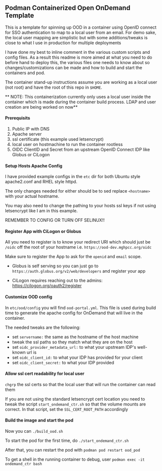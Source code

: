 ## Podman Containerized Open OnDemand Template

This is a template for spinning up OOD in a container using OpenID connect for SSO authentication to map to a local user from an email. For demo sake, the local user mapping are simplistic but with some additions/tweaks is close to what I use in production for multiple deployments

I have done my best to inline comment in the various custom scripts and config files. As a result this readme is more aimed at what you need to do before hand to deploy this, the various files one needs to know about so changes/customizations can be made and how to build and start the containers and pod.

The container stand-up instructions assume you are working as a local user (not root) and have the root of this repo in `$HOME`.

** NOTE: This containerization currently only uses a local user inside the container which is made during the container build process. LDAP and user creation are being worked on now**

#### Prerequisits

1. Public IP with DNS
2. Apache server
3. ssl certificate (this example used letsencrypt)
4. local user on hostmachine to run the container rootless
5. OIDC ClientID and Secret from an upstream OpenID Connect IDP like Globus or CiLogon

#### Setup Hosts Apache Config

I have provided example configs in the `etc` dir for both Ubuntu style apache2.conf and RHEL style httpd.

The only changes needed for either should be to sed replace `<hostname>` with your actual hostname. 

You may also need to change the pathing to your hosts ssl keys if not using letsencrypt like I am in this example.

REMEMBER TO CONFIG OR TURN OFF SELINUX!!

#### Register App with CiLogon or Globus

All you need to register is to know your redirect URI which should just be `/oidc` off the root of your hostname i.e. `https://ood-dev.mghpcc.org/oidc`

Make sure to register the App to ask for the `openid` and `email` scope.

* Globus is self serving so you can just go to `https://auth.globus.org/v2/web/developers` and register your app

* CiLogon requires reaching out to the admins: https://cilogon.org/oauth2/register

#### Customize OOD config 

In `etc/ood/config` you will find `ood-portal.yml`. This file is used during build time to generate the apache config for OnDemand that will live in the container.

The needed tweaks are the following:

* set `servername:` the same as the hostname of the host machine
* tweak the ssl paths so they match what they are on the host
* set `oidc_provider_metadata_url:` to what your upstream IDP's well-known url is
* set `oidc_client_id:` to what your IDP has provided for your client
* set `oidc_client_secret:` to what your IDP provided

#### Allow ssl cert readability for local user

`chgrp` the ssl certs so that the local user that will run the container can read them

If you are not using the standard letsencrypt cert location you need to tweak the script `start_ondemand_ctr.sh` so that the volume mounts are correct. In that script, set the `SSL_CERT_ROOT_PATH` accordingly


#### Build the image and start the pod

Now you can `./build_ood.sh`

To start the pod for the first time, do `./start_ondemand_ctr.sh`

After that, you can restart the pod with `podman pod restart ood_pod`

To get a shell in the running container to debug, user `podman exec -it ondemand_ctr bash`

